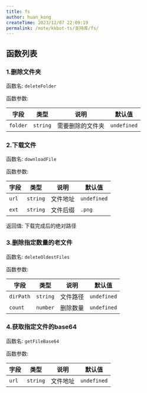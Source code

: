 ```yaml
---
title: fs
author: huan_kong
createTime: 2023/12/07 22:09:19
permalink: /note/kkbot-ts/支持库/fs/
---
```


## 函数列表

### 1.删除文件夹

函数名: `deleteFolder`

函数参数:

| 字段     | 类型     | 说明             | 默认值      |
| -------- | -------- | ---------------- | ----------- |
| `folder` | `string` | 需要删除的文件夹 | `undefined` |

### 2.下载文件

函数名: `downloadFile`

函数参数:

| 字段  | 类型     | 说明     | 默认值      |
| ----- | -------- | -------- | ----------- |
| `url` | `string` | 文件地址 | `undefined` |
| `ext` | `string` | 文件后缀 | `.png`      |

返回值: 下载完成后的绝对路径

### 3.删除指定数量的老文件

函数名: `deleteOldestFiles`

函数参数:

| 字段      | 类型     | 说明     | 默认值      |
| --------- | -------- | -------- | ----------- |
| `dirPath` | `string` | 文件路径 | `undefined` |
| `count`   | `number` | 删除数量 | `undefined` |

### 4.获取指定文件的base64

函数名: `getFileBase64`

函数参数:

| 字段  | 类型     | 说明     | 默认值      |
| ----- | -------- | -------- | ----------- |
| `url` | `string` | 文件地址 | `undefined` |
